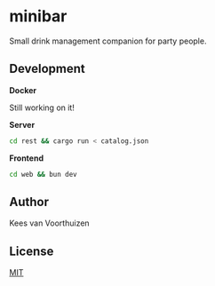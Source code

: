 # minibar

Small drink management companion for party people.

## Development
**Docker**

Still working on it!

**Server**
```bash
cd rest && cargo run < catalog.json
```

**Frontend**
```bash
cd web && bun dev
```

## Author

Kees van Voorthuizen

## License

[MIT](./LICENSE)
